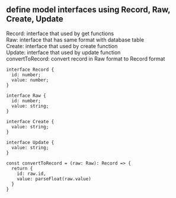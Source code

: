## define model interfaces using Record, Raw, Create, Update

Record: interface that used by get functions  
Raw: interface that has same format with database table  
Create: interface that used by create function  
Update: interface that used by update function  
convertToRecord: convert record in Raw format to Record format
```
interface Record {
  id: number;
  value: number;
}

interface Raw {
  id: number;
  value: string;
}

interface Create {
  value: string;
}

interface Update {
  value: string;
}

const convertToRecord = (raw: Raw): Record => {
  return {
    id: raw.id,
    value: parseFloat(raw.value)
  }
}
```
